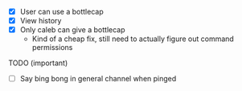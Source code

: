 * [X] User can use a bottlecap 
* [X] View history
* [X] Only caleb can give a bottlecap
  - Kind of a cheap fix, still need to actually figure out command permissions

TODO (important)
* [ ] Say bing bong in general channel when pinged 
